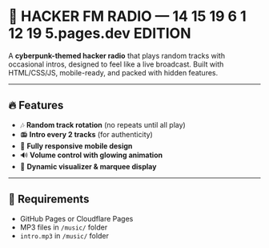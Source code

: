 # 🎩 HACKER FM RADIO — 14 15 19 6 1 12 19 5.pages.dev EDITION

A **cyberpunk-themed hacker radio** that plays random tracks with occasional intros, designed to feel like a live broadcast. Built with HTML/CSS/JS, mobile-ready, and packed with hidden features.

---

## 🔥 Features

- 🎶 **Random track rotation** (no repeats until all play)  
- 📻 **Intro every 2 tracks** (for authenticity)  
- 📱 **Fully responsive mobile design**  
- 🔊 **Volume control with glowing animation**  
- 📡 **Dynamic visualizer & marquee display**  

---

## 🧪 Requirements

- GitHub Pages or Cloudflare Pages  
- MP3 files in `/music/` folder  
- `intro.mp3` in `/music/` folder
